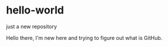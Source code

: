 # hello-world
just a new repository

Hello there, I'm new here and trying to figure out what is GitHub.
